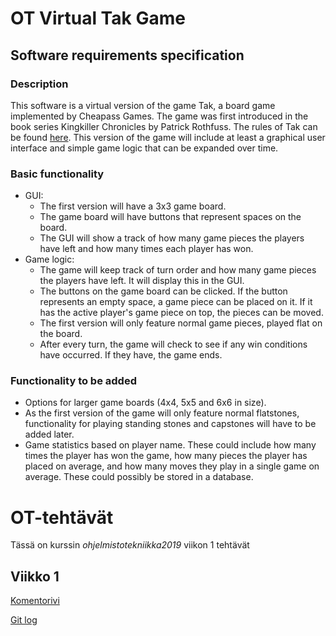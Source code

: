 # OT Virtual Tak Game

## Software requirements specification

### Description

This software is a virtual version of the game Tak, a board game implemented by Cheapass Games. The game was first introduced in the book series Kingkiller Chronicles by Patrick Rothfuss. The rules of Tak can be found [here](http://cheapass.com/wp-content/uploads/2016/07/Tak-Beta-Rules.pdf). This version of the game will include at least a graphical user interface and simple game logic that can be expanded over time.

### Basic functionality

- GUI:
	- The first version will have a 3x3 game board.
	- The game board will have buttons that represent spaces on the board.
	- The GUI will show a track of how many game pieces the players have left and how many times each player has won.
- Game logic:
	- The game will keep track of turn order and how many game pieces the players have left. It will display this in the GUI.
	- The buttons on the game board can be clicked. If the button represents an empty space, a game piece can be placed on it. If it has the active player's game piece on top, the pieces can be moved.
	- The first version will only feature normal game pieces, played flat on the board. 
	- After every turn, the game will check to see if any win conditions have occurred. If they have, the game ends.

### Functionality to be added

- Options for larger game boards (4x4, 5x5 and 6x6 in size).
- As the first version of the game will only feature normal flatstones, functionality for playing standing stones and capstones will have to be added later.
- Game statistics based on player name. These could include how many times the player has won the game, how many pieces the player has placed on average, and how many moves they play in a single game on average. These could possibly be stored in a database.


# OT-tehtävät

Tässä on kurssin _ohjelmistotekniikka2019_ viikon 1 tehtävät

## Viikko 1

[Komentorivi](https://github.com/uradora/ot-harjoitusty-/blob/master/laskarit/viikko1/komentorivi.txt)

[Git log](https://github.com/uradora/ot-harjoitusty-/blob/master/laskarit/viikko1/gitlog.txt)
